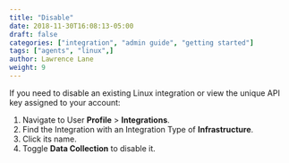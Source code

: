 ```yaml
---
title: "Disable"
date: 2018-11-30T16:08:13-05:00
draft: false
categories: ["integration", "admin guide", "getting started"]
tags: ["agents", "linux",]
author: Lawrence Lane
weight: 9
---
```


If you need to disable an existing Linux integration or view the unique API key assigned to your account:

1. Navigate to User **Profile** > **Integrations**.
2. Find the Integration with an Integration Type of **Infrastructure**.
3. Click its name.
4. Toggle **Data Collection** to disable it.
